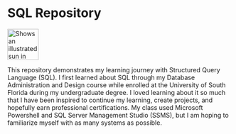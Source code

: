 # SQL Repository 

<picture>
  <source media="(prefers-color-scheme: dark)" srcset="https://github.com/englands/SQL/blob/main/SQL-icon-white.svg" width=70 align=right>
  <source media="(prefers-color-scheme: light)" srcset="https://github.com/englands/SQL/blob/main/SQL-icon-black.svg" width=70 align=right>
  <img alt="Shows an illustrated sun in light mode and a moon with stars in dark mode." src="https://user-images.githubusercontent.com/25423296/163456779-a8556205-d0a5-45e2-ac17-42d089e3c3f8.png">
</picture>

This repository demonstrates my learning journey with Structured Query Language (SQL). I first learned about SQL through my Database Administration and Design course while enrolled at the University of South Florida during my undergraduate degree. I loved learning about it so much that I have been inspired to continue my learning, create projects, and hopefully earn professional certifications. My class used Microsoft Powershell and SQL Server Management Studio (SSMS), but I am hoping to familiarize myself with as many systems as possible.
